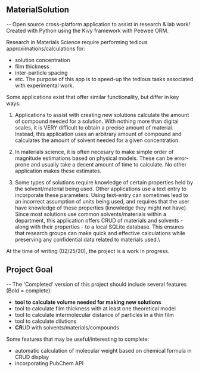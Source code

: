 ## MaterialSolution
--
Open source cross-platform application to assist in research & lab work!
Created with Python using the Kivy framework with Peewee ORM.

Research in Materials Science require performing tedious approximations/calculations for:
- solution concentration
- film thickness
- inter-particle spacing
- etc. 
The purpose of this app is to speed-up the tedious tasks associated with experimental work.

Some applications exist that offer similar functionality, but differ in key ways:

1. Applications to assist with creating new solutions calculate the amount of compound needed for a solution. With nothing more than digital scales, it is VERY difficult to obtain a precise amount of material. Instead, this application uses an arbitrary amount of compound and calculates the amount of solvent needed for a given concentration.

2. In materials science, it is often necesary to make simple order of magnitude estimations based on physical models. These can be error-prone and usually take a decent amount of time to calculate. No other application makes these estimates.

3. Some types of solutions require knowledge of certain properties held by the solvent/material being used. Other applications use a text entry to incorporate these parameters. Using text-entry can sometimes lead to an incorrect assumption of units being used, and requires that the user have knowledge of these properties (knowledge they might not have). Since most solutions use common solvents/materials within a department, this application offers CRUD of materials and solvents - along with their properties - to a local SQLite database. This ensures that research groups can make quick and effective calculations while preserving any confidential data related to materials used.\

At the time of writing (02/25/20), the project is a work in progress.

## Project Goal
--
The 'Completed' version of this project should include several features (Bold = complete):
- **tool to calculate volume needed for making new solutions**
- tool to calculate film thickness with at least one theoretical model
- tool to calculate intermolecular distance of particles in a thin film
- tool to calculate dilutions
- **CR**UD with solvents/materials/compounds

Some features that may be useful/interesting to complete:
- automatic calculation of molecular weight based on chemical formula in CRUD display
- incorporating PubChem API
